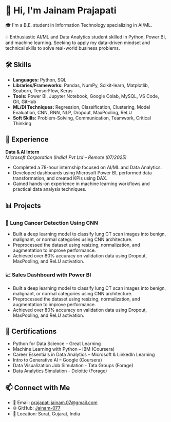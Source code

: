 # 👋 Hi, I'm Jainam Prajapati

🎓 I'm a B.E. student in Information Technology specializing in AI/ML.

💡 Enthusiastic AI/ML and Data Analytics student skilled in Python, Power BI, and machine learning. Seeking to apply my data-driven mindset and technical skills to solve real-world business problems.
## 🛠️ Skills
- **Languages:** Python, SQL  
- **Libraries/Frameworks:** Pandas, NumPy, Scikit-learn, Matplotlib, Seaborn, TensorFlow, Keras  
- **Tools:** Power BI, Jupyter Notebook, Google Colab, MySQL, VS Code, Git, GitHub  
- **ML/Dl Techniques:** Regression, Classification, Clustering, Model Evaluation,  CNN, RNN, NLP, Dropout, MaxPooling, ReLU  
- **Soft Skills:** Problem-Solving, Communication, Teamwork, Critical Thinking

## 💼 Experience
**Data & AI Intern**  
*Microsoft Corporation (India) Pvt Ltd – Remote (07/2025)*  
- Completed a 78-hour internship focused on AI/ML and Data Analytics.
- Developed dashboards using Microsoft Power BI, performed data transformation, and created KPIs using DAX.
- Gained hands-on experience in machine learning workflows and practical data analysis techniques.  

## 📊 Projects

### 🔬 Lung Cancer Detection Using CNN
- Built a deep learning model to classify lung CT scan images into benign, malignant, or normal categories using CNN architecture.
- Preprocessed the dataset using resizing, normalization, and augmentation to improve performance.
- Achieved over 80% accuracy on validation data using Dropout, MaxPooling, and ReLU activation.

### 📈 Sales Dashboard with Power BI
- Built a deep learning model to classify lung CT scan images into benign, malignant, or normal categories using CNN architecture.
- Preprocessed the dataset using resizing, normalization, and augmentation to improve performance.
- Achieved over 80% accuracy on validation data using Dropout, MaxPooling, and ReLU activation.

## 📜 Certifications
- Python for Data Science – Great Learning  
- Machine Learning with Python – IBM (Coursera)  
- Career Essentials in Data Analytics – Microsoft & LinkedIn Learning  
- Intro to Generative AI – Google (Coursera)
- Data Visualization Job Simulation - Tata Groups (Forage)
- Data Analytics Simulation - Deloitte (Forage)


## 📫 Connect with Me
- 📧 Email: prajapati.jainam.07@gmail.com  
- 🌐 GitHub: [Jainam-077](https://github.com/Jainam-077)  
- 📍 Location: Surat, Gujarat, India  
